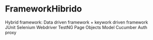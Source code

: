 # FrameworkHibrido
Hybrid framework: Data driven framework + keywork driven framework
JUnit
Selenium Webdriver
TestNG
Page Objects Model 
Cucumber
Auth proxy


